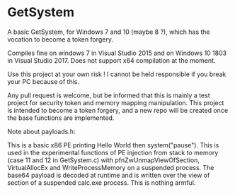 # GetSystem
A basic GetSystem, for Windows 7 and 10 (maybe 8 ?), which has the vocation to become a token forgery.

Compiles fine on windows 7 in Visual Studio 2015 and on Windows 10 1803 in Visual Studio 2017.
Does not support x64 compilation at the moment.

Use this project at your own risk ! I cannot be held responsible if you break your PC because of this.

Any pull request is welcome, but be informed that this is mainly a test project for security token and memory mapping manipulation. This project is intended to become a token forgery, and a new repo will be created once the base functions are implemented.



Note about payloads.h:

This is a basic x86 PE printing Hello World then system("pause"). This is used in the experimental functions of PE injection from stack to memory (case 11 and 12 in GetSystem.c) with pfnZwUnmapViewOfSection, VirtualAllocEx and WriteProcessMemory on a suspended process. The base64 payload is decoded at runtime and is written over the view of section of a suspended calc.exe process.
This is nothing armful.
